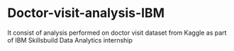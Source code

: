# Doctor-visit-analysis-IBM
It consist of analysis performed on doctor visit dataset from Kaggle as part of IBM Skillsbuild Data Analytics internship

